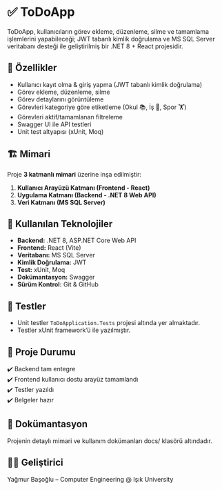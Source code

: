 # ✅ ToDoApp

ToDoApp, kullanıcıların görev ekleme, düzenleme, silme ve tamamlama işlemlerini yapabileceği;
JWT tabanlı kimlik doğrulama ve MS SQL Server veritabanı desteği ile geliştirilmiş bir .NET 8 + React projesidir.

## 🚀 Özellikler
- Kullanıcı kayıt olma & giriş yapma (JWT tabanlı kimlik doğrulama)  
- Görev ekleme, düzenleme, silme  
- Görev detaylarını görüntüleme  
- Görevleri kategoriye göre etiketleme (Okul 📚, İş 💼, Spor 🏋️)  
- Görevleri aktif/tamamlanan filtreleme  
- Swagger UI ile API testleri  
- Unit test altyapısı (xUnit, Moq)  

## 🏗 Mimari
Proje **3 katmanlı mimari** üzerine inşa edilmiştir:
1. **Kullanıcı Arayüzü Katmanı (Frontend - React)**
2. **Uygulama Katmanı (Backend - .NET 8 Web API)**
3. **Veri Katmanı (MS SQL Server)**


## 🔧 Kullanılan Teknolojiler
- **Backend:** .NET 8, ASP.NET Core Web API  
- **Frontend:** React (Vite)  
- **Veritabanı:** MS SQL Server  
- **Kimlik Doğrulama:** JWT  
- **Test:** xUnit, Moq  
- **Dokümantasyon:** Swagger  
- **Sürüm Kontrol:** Git & GitHub  

## 🧪 Testler
- Unit testler `ToDoApplication.Tests` projesi altında yer almaktadır.  
- Testler xUnit framework’ü ile yazılmıştır.  

## 📌 Proje Durumu
✔️ Backend tam entegre  
✔️ Frontend kullanıcı dostu arayüz tamamlandı  
✔️ Testler yazıldı  
✔️ Belgeler hazır  

## 📄 Dokümantasyon
Projenin detaylı mimari ve kullanım dokümanları docs/ klasörü altındadır.

## 👨‍💻 Geliştirici
Yağmur Başoğlu – Computer Engineering @ Işık University
